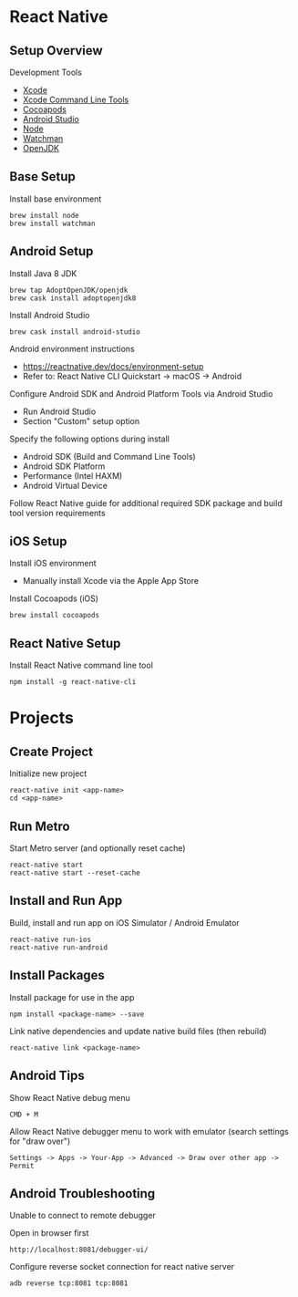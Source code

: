 # React Native

## Setup Overview

Development Tools

- [Xcode](https://developer.apple.com/xcode/)
- [Xcode Command Line Tools](https://developer.apple.com/download/more/)
- [Cocoapods](https://cocoapods.org/)
- [Android Studio](https://developer.android.com/studio/)
- [Node](https://nodejs.org/en/)
- [Watchman](https://facebook.github.io/watchman/)
- [OpenJDK](https://adoptopenjdk.net/)

## Base Setup

Install base environment

    brew install node
    brew install watchman

## Android Setup

Install Java 8 JDK

    brew tap AdoptOpenJDK/openjdk
    brew cask install adoptopenjdk8

Install Android Studio

    brew cask install android-studio

Android environment instructions

- https://reactnative.dev/docs/environment-setup
- Refer to: React Native CLI Quickstart -> macOS -> Android

Configure Android SDK and Android Platform Tools via Android Studio

- Run Android Studio
- Section "Custom" setup option

Specify the following options during install

- Android SDK (Build and Command Line Tools)
- Android SDK Platform
- Performance (Intel HAXM)
- Android Virtual Device

Follow React Native guide for additional required SDK package and build tool version requirements

## iOS Setup

Install iOS environment

- Manually install Xcode via the Apple App Store

Install Cocoapods (iOS)

    brew install cocoapods

## React Native Setup

Install React Native command line tool

    npm install -g react-native-cli

# Projects

## Create Project

Initialize new project

    react-native init <app-name>
    cd <app-name>

## Run Metro

Start Metro server (and optionally reset cache)

    react-native start
    react-native start --reset-cache

## Install and Run App

Build, install and run app on iOS Simulator / Android Emulator

    react-native run-ios
    react-native run-android

## Install Packages

Install package for use in the app

    npm install <package-name> --save

Link native dependencies and update native build files (then rebuild)

    react-native link <package-name>

## Android Tips

Show React Native debug menu

    CMD + M

Allow React Native debugger menu to work with emulator (search settings for "draw over")

    Settings -> Apps -> Your-App -> Advanced -> Draw over other app -> Permit

## Android Troubleshooting

Unable to connect to remote debugger

Open in browser first

    http://localhost:8081/debugger-ui/

Configure reverse socket connection for react native server

    adb reverse tcp:8081 tcp:8081
